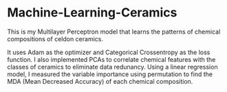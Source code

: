 # Machine-Learning-Ceramics
This is my Multilayer Perceptron model that learns the patterns of chemical compositions of celdon ceramics. 

It uses Adam as the optimizer and Categorical Crossentropy as the loss function. I also implemented PCAs to correlate chemical features with the classes of ceramics to eliminate data redunancy. Using a linear regression model, I measured the variable importance using permutation to find the MDA (Mean Decreased Accuracy) of each chemical composition.   
